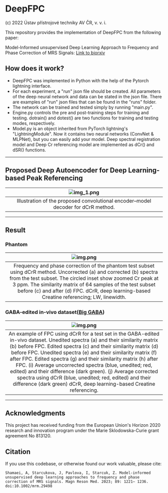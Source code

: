# DeepFPC
(c) 2022 Ústav přístrojové techniky AV ČR, v. v. i.

This repository provides the implementation of DeepFPC from the following paper:

Model-Informed unsupervised Deep Learning Approach to Frequency and Phase Correction of MRS Signals: [Link to biorxiv](https://www.biorxiv.org/content/10.1101/2022.06.28.497332v1)

## How does it work?
- DeepFPC was implemented in Python with the help of the Pytorch lightning interface. 
- For each experiment, a "run" json file should be created. All parameters of the deep neural network and data can be stated in the json file.
There are examples of "run" json files that can be found in the "runs" folder.
- The network can be trained and tested simply by running "main.py". 
- Engine.py controls the pre and post-training steps for training and testing. dotrain() and dotest() are two functions for training and testing modes, respectively.
- Model.py is an object inherited from PyTorch lightning's "LightningModule". Now it contains two neural networks (ConvNet & MLPNet), but you can easily add your model. Deep spectral registration model and Deep Cr referencing model are implemented as dCr() and dSR() functions. 
------
## Proposed Deep Autoencoder for Deep Learning-based Peak Referencing
|![img_1.png](images/Figure%202.png)|
|:--:|
|Illustration of the proposed convolutional encoder–model decoder for dCrR method. |
------
## Result
### Phantom
|![img.png](images/Figure%205.png)|
|:--:|
|Frequency and phase correction of the phantom test subset using dCrR method. Uncorrected (a) and corrected (b) spectra from the test subset. The circled inset show zoomed Cr peak at 3 ppm. The similarity matrix of 64 samples of the test subset before (c) and after (d) FPC. dCrR, deep learning-based Creatine referencing; LW, linewidth.|
### GABA-edited in-vivo dataset([Big GABA](https://www.nitrc.org/projects/biggaba/))
|![img.png](images/Figure%207.png)|
|:--:|
|An example of FPC using dCrR for a test set in the GABA-edited in-vivo dataset. Unedited spectra (a) and their similarity matrix (b) before FPC. Edited spectra (c) and their similarity matrix (d) before FPC. Unedited spectra (e) and their similarity matrix (f) after FPC. Edited spectra (g) and their similarity matrix (h) after FPC. (i) Average uncorrected spectra (blue, unedited; red, edited) and their difference (dark green). (j) Average corrected spectra using dCrR (blue, unedited; red, edited) and their difference (dark green) dCrR, deep learning-based Creatine referencing.|
-----
## Acknowledgments
This project has received funding from the European Union's Horizon 2020 research and innovation program under the Marie Sklodowska-Curie grant agreement No 813120.

## Citation
If you use this codebase, or otherwise found our work valuable, please cite:
```
Shamaei, A, Starcukova, J, Pavlova, I, Starcuk, Z. Model-informed unsupervised deep learning approaches to frequency and phase correction of MRS signals. Magn Reson Med. 2023; 89: 1221– 1236. doi:10.1002/mrm.29498

```
